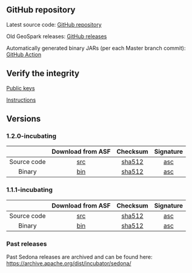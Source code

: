 ## GitHub repository

Latest source code: [GitHub repository](https://github.com/apache/incubator-sedona/)

Old GeoSpark releases: [GitHub releases](https://github.com/apache/incubator-sedona/releases)

Automatically generated binary JARs (per each Master branch commit): [GitHub Action](https://github.com/apache/incubator-sedona/actions?query=workflow%3A%22Scala+and+Java+build%22)

## Verify the integrity

[Public keys](https://downloads.apache.org/incubator/sedona/KEYS)

[Instructions](https://www.apache.org/info/verification.html)

## Versions

### 1.2.0-incubating

| | Download from ASF | Checksum | Signature |
|:-----------------:|:--------:|:--------:|:---------:|
|    Source code    |    [src](https://www.apache.org/dyn/closer.lua/incubator/sedona/1.2.0-incubating/apache-sedona-1.2.0-incubating-src.tar.gz)      |     [sha512](https://downloads.apache.org/incubator/sedona/1.2.0-incubating/apache-sedona-1.2.0-incubating-src.tar.gz.sha512)     |     [asc](https://downloads.apache.org/incubator/sedona/1.2.0-incubating/apache-sedona-1.2.0-incubating-src.tar.gz.asc)      |
|       Binary      |    [bin](https://www.apache.org/dyn/closer.lua/incubator/sedona/1.2.0-incubating/apache-sedona-1.2.0-incubating-bin.tar.gz)      |     [sha512](https://downloads.apache.org/incubator/sedona/1.2.0-incubating/apache-sedona-1.2.0-incubating-bin.tar.gz.sha512)     |     [asc](https://downloads.apache.org/incubator/sedona/1.2.0-incubating/apache-sedona-1.2.0-incubating-bin.tar.gz.asc)  

### 1.1.1-incubating

| | Download from ASF | Checksum | Signature |
|:-----------------:|:--------:|:--------:|:---------:|
|    Source code    |    [src](https://www.apache.org/dyn/closer.lua/incubator/sedona/1.1.1-incubating/apache-sedona-1.1.1-incubating-src.tar.gz)      |     [sha512](https://downloads.apache.org/incubator/sedona/1.1.1-incubating/apache-sedona-1.1.1-incubating-src.tar.gz.sha512)     |     [asc](https://downloads.apache.org/incubator/sedona/1.1.1-incubating/apache-sedona-1.1.1-incubating-src.tar.gz.asc)      |
|       Binary      |    [bin](https://www.apache.org/dyn/closer.lua/incubator/sedona/1.1.1-incubating/apache-sedona-1.1.1-incubating-bin.tar.gz)      |     [sha512](https://downloads.apache.org/incubator/sedona/1.1.1-incubating/apache-sedona-1.1.1-incubating-bin.tar.gz.sha512)     |     [asc](https://downloads.apache.org/incubator/sedona/1.1.1-incubating/apache-sedona-1.1.1-incubating-bin.tar.gz.asc)  

### Past releases

Past Sedona releases are archived and can be found here: https://archive.apache.org/dist/incubator/sedona/